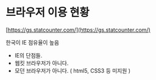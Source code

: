 # 브라우저 이용 현황

[https://gs.statcounter.com/](https://gs.statcounter.com/)

한국이 IE 점유율이 높음

* IE의 단점들.
* 웹킷 브라우저가 아니다.
* 모던 브라우저가 아니다. \( html5, CSS3 등 미지원 \)

